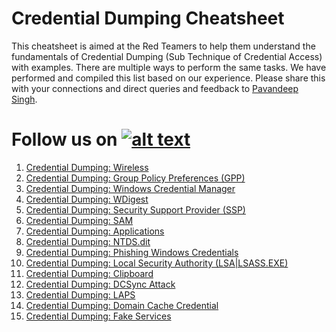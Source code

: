 # Credential Dumping Cheatsheet

This cheatsheet is aimed at the Red Teamers to help them understand the fundamentals of Credential Dumping (Sub Technique of Credential Access) with examples. There are multiple ways to perform the same tasks. We have performed and compiled this list based on our experience. Please share this with your connections and direct queries and feedback to [Pavandeep Singh](https://twitter.com/pavan2318).

[1.1]: http://i.imgur.com/tXSoThF.png
[1]: http://www.twitter.com/hackinarticles
# Follow us on [![alt text][1.1]][1]

1. [Credential Dumping: Wireless](https://www.hackingarticles.in/credential-dumping-wireless/)
2. [Credential Dumping: Group Policy Preferences (GPP)](https://www.hackingarticles.in/credential-dumping-group-policy-preferences-gpp/)
3. [Credential Dumping: Windows Credential Manager](https://www.hackingarticles.in/credential-dumping-windows-credential-manager/)
4. [Credential Dumping: WDigest](https://www.hackingarticles.in/credential-dumping-wdigest/)
5. [Credential Dumping: Security Support Provider (SSP)](https://www.hackingarticles.in/credential-dumping-security-support-provider-ssp/)
6. [Credential Dumping: SAM](https://www.hackingarticles.in/credential-dumping-sam/)
7. [Credential Dumping: Applications](https://www.hackingarticles.in/credential-dumping-applications/)
8. [Credential Dumping: NTDS.dit](https://www.hackingarticles.in/credential-dumping-ntds-dit/)
9. [Credential Dumping: Phishing Windows Credentials](https://www.hackingarticles.in/credential-dumping-phishing-windows-credentials/)
10. [Credential Dumping: Local Security Authority (LSA|LSASS.EXE)](https://www.hackingarticles.in/credential-dumping-local-security-authority-lsalsass-exe/)
11. [Credential Dumping: Clipboard](https://www.hackingarticles.in/credential-dumping-clipboard/)
12. [Credential Dumping: DCSync Attack](https://www.hackingarticles.in/credential-dumping-dcsync-attack/)
13. [Credential Dumping: LAPS](https://www.hackingarticles.in/credential-dumpinglaps/)
14. [Credential Dumping: Domain Cache Credential](https://www.hackingarticles.in/credential-dumping-domain-cache-credential/)
15. [Credential Dumping: Fake Services](https://www.hackingarticles.in/credential-dumping-fake-services/)
